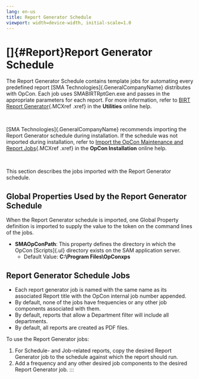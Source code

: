 ```yaml
---
lang: en-us
title: Report Generator Schedule
viewport: width=device-width, initial-scale=1.0
---
```


#  []{#Report}Report Generator Schedule 
The Report Generator Schedule contains template jobs for automating
every predefined report [SMA Technologies]{.GeneralCompanyName} distributes with OpCon. Each job uses
SMABIRTRptGen.exe and passes in the appropriate parameters for each
report. For more information, refer to [BIRT Report Generator](../Utilities/Command-line-Utilities/BIRT-Report-Generator.md){.MCXref
.xref} in the **Utilities** online help.

 

[SMA Technologies]{.GeneralCompanyName} recommends importing the Report Generator schedule during installation. If the schedule was not imported
during installation, refer to [Import the OpCon Maintenance and Report Jobs](../Installation/OpCon-Server-Configuration.md#Import_the_OpCon_Maintenance){.MCXref
.xref} in the **OpCon Installation** online
help.

 

This section describes the jobs imported with the Report Generator
schedule.

## Global Properties Used by the Report Generator Schedule

When the Report Generator schedule is imported, one Global Property
definition is imported to supply the value to the token on the command
lines of the jobs.

-   **SMAOpConPath**: This property defines the directory in which the
    OpCon [Scripts]{.ul} directory exists on     the SAM application server.
    -   Default Value: **C:\\Program Files\\OpConxps**

## Report Generator Schedule Jobs

-   Each report generator job is named with the same name as its
    associated Report title with the OpCon
    internal job number appended.
-   By default, none of the jobs have frequencies or any other job
    components associated with them.
-   By default, reports that allow a Department filter will include all
    departments.
-   By default, all reports are created as PDF files.

To use the Report Generator jobs:

1.  For Schedule- and Job-related reports, copy the desired Report
    Generator job to the schedule against which the report should run.
2.  Add a frequency and any other desired job components to the desired
    Report Generator job.
:::

 

